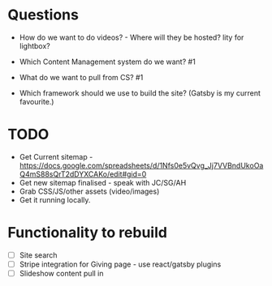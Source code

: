 # Questions

- How do we want to do videos? - Where will they be hosted? lity for lightbox?
- Which Content Management system do we want? #1
- What do we want to pull from CS? #1

- Which framework should we use to build the site? (Gatsby is my current favourite.)

# TODO

- Get Current sitemap - https://docs.google.com/spreadsheets/d/1Nfs0e5vQvg_Jj7VVBndUkoOaQ4mS88sQrT2dDYXCAKo/edit#gid=0
- Get new sitemap finalised - speak with JC/SG/AH
- Grab CSS/JS/other assets (video/images)
- Get it running locally.

# Functionality to rebuild

- [ ] Site search
- [ ] Stripe integration for Giving page - use react/gatsby plugins
- [ ] Slideshow content pull in
